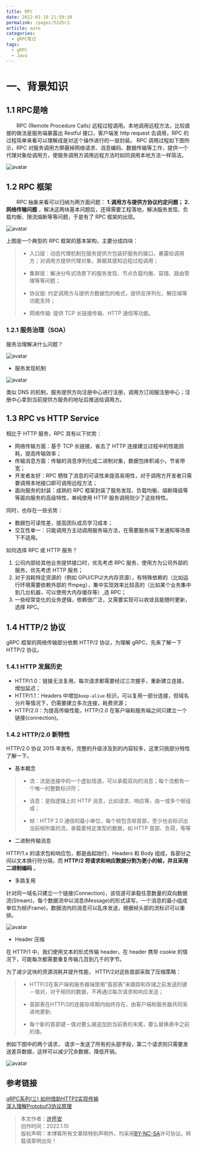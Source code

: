 ```yaml
---
title: RPC
date: 2022-01-10 21:59:38
permalink: /pages/52d5c3
article: auto
categories: 
  - gRPC笔记
tags: 
  - gRPC
  - Java
---
```


# 一、背景知识
## 1.1 RPC是啥
&ensp;&ensp;&ensp;&ensp;RPC (Remote Procedure Calls) 远程过程调用。本地调用远程方法，比较直接的做法是服务端暴露出 Restful 接口，客户端发 http request 去调用，RPC 的过程简单来看可以理解成是对这个操作进行的一层封装。
RPC 调用过程如下图所示，RPC 对服务调用方屏蔽掉网络请求、消息编码、数据传输等工作，提供一个代理对象给调用方，使服务调用方调用远程方法时如同调用本地方法一样简洁。

![avatar](../.vuepress/public/img/rpc.png)

## 1.2 RPC 框架

&ensp;&ensp;&ensp;&ensp;RPC 抽象来看可以归纳为两方面问题： **1.调用方与提供方协议约定问题； 2.网络传输问题** ，解决这两块基本问题后，还得需要工程落地，解决服务发现、负载均衡、限流熔断等等问题，于是有了 RPC 框架的出现。

![avatar](../.vuepress/public/img/rpc2.png)

上图是一个典型的 RPC 框架的基本架构，主要分成四块：

> + 入口层：动态代理机制在服务提供方包装好服务的接口，暴露给调用方；对调用方提供代理对象，屏蔽其感知远程过程调用；
>
> + 集群层：解决分布式场景下的服务发现、节点负载均衡、容错、路由管理等等问题；
>
> + 协议层: 约定调用方与提供方数据包的格式，提供反序列化、解压缩等功能支持；
>
> + 网络传输: 提供 TCP 长链接传输、HTTP 通信等功能。

### 1.2.1 服务治理（SOA）

服务治理解决什么问题？

![avatar](../.vuepress/public/img/soa.png)

+ 服务发现机制

![avatar](../.vuepress/public/img/service.png)

类似 DNS 的机制，服务提供方向注册中心进行注册，调用方订阅服注册中心；注册中心拿到当前提供方服务的地址后推送给调用方。

## 1.3 RPC vs HTTP Service

相比于 HTTP 服务，RPC 具有以下优势：
+ 网络传输方面：基于 TCP 长链接，省去了 HTTP 连接建立过程中的性能损耗，提高传输效率；
+ 传输消息方面：传输的消息序列化成二进制对象，数据包体积减小，节省带宽；
+ 开发者友好：RPC 牺牲了消息的可读性来提高易用性，对于调用方开发者只需要调用本地接口即可调用远程方法；
+ 面向服务的封装：成熟的 RPC 框架封装了服务发现、负载均衡、熔断降级等等面向服务的高级特性，单纯使用 HTTP 服务调用则少了这些特性。

同时，也存在一些劣势：

+ 数据包可读性差，提高团队成员学习成本；
+ 交互性单一：只能调用方主动调用服务端方法，在需要服务端下发通知等场景下不适用。

如何选择 RPC 或 HTTP 服务？
1. 公司内部给其他业务提供接口时，优先考虑 RPC 服务，使用方为公司外部的服务，优先考虑 HTTP 服务；
2. 对于消耗特定资源的（例如 GPU/CPU/大内存资源），有特殊依赖的（比如运行环境需要依赖外部的 ffmpeg），集中实现效率比较高的（比如某个业务集中到几台机器，可以使用大内存缓存等）,选 RPC；
3. 一些经常变化的业务逻辑，依赖很广泛，又需要实现可以收敛且能随时更新，选择 RPC。

## 1.4 HTTP/2 协议

gRPC 框架的网络传输部分依赖 HTTP/2 协议，为理解 gRPC，先来了解一下 HTTP/2 协议。

### 1.4.1 HTTP 发展历史

+ HTTP/1.0：链接无法复用，每次请求都需要经过三次握手，重新建立连接，增加延迟；
+ HTTP/1.1：Headers 中增加`keep-alive` 标识，可以复用一部分连接，但域名分片等情况下，仍需要建立多次连接，耗费资源；
+ HTTP/2.0：为提高传输性能，HTTP/2.0 在客户端和服务端之间只建立一个链接(connection)。

### 1.4.2 HTTP/2.0 新特性

HTTP/2.0 协议 2015 年发布，完整的升级涉及到的内容较多，这里只挑部分特性了解一下。

+ 基本概念
> + 流：流是连接中的一个虚拟信道，可以承载双向的消息；每个流都有一个唯一的整数标识符；
>
> + 消息：是指逻辑上的 HTTP 消息，比如请求、响应等，由一或多个帧组成；
>
> + 帧：HTTP 2.0 通信的最小单位，每个帧包含帧首部，至少也会标识出当前帧所属的流，承载着特定类型的数据，如 HTTP 首部、负荷，等等

+ 二进制传输消息

HTTP/1.x 的请求包和响应包，都是由起始行、Headers 和 Body 组成，各部分之间以文本换行符分隔，而 **HTTP/2 将请求和响应数据分割为更小的帧，并且采用二进制编码** 。

+ 多路复用

针对同一域名只建立一个链接(Connection)，该信道可承载任意数量的双向数据流(Stream)，每个数据流中以消息(Message)的形式读写，一个消息的最小组成单位为帧(Frame)，数据流内的消息可以乱序发送，根据帧头部的流标识可以重排。

![avatar](../.vuepress/public/img/stream.jpg)

+ Header 压缩

在 HTTP/1 中，我们使用文本的形式传输 header，在 header 携带 cookie 的情况下，可能每次都需要重复传输几百到几千的字节。

为了减少这块的资源消耗并提升性能， HTTP/2对这些首部采取了压缩策略：

> + HTTP/2在客户端和服务器端使用“首部表”来跟踪和存储之前发送的键－值对，对于相同的数据，不再通过每次请求和响应发送；
>
> + 首部表在HTTP/2的连接存续期内始终存在，由客户端和服务器共同渐进地更新;
> 
> + 每个新的首部键－值对要么被追加到当前表的末尾，要么替换表中之前的值。

例如下图中的两个请求， 请求一发送了所有的头部字段，第二个请求则只需要发送差异数据，这样可以减少冗余数据，降低开销。

![avatar](../.vuepress/public/img/header.jpg)

## 参考链接
[gRPC系列(三) 如何借助HTTP2实现传输](https://zhuanlan.zhihu.com/p/161577635)
<br/>[深入理解Protobuf3协议原理](https://juejin.cn/post/6844904007811465229)


>本文作者：[许怀安](http://linux-ln.com)
><br/>创作时间：2022.1.10
><br/>版权声明：本博客所有文章除特别声明外，均采用[BY-NC-SA](https://creativecommons.org/licenses/by-nc-sa/4.0/zh-CN/)许可协议。转载请禀明出处！
